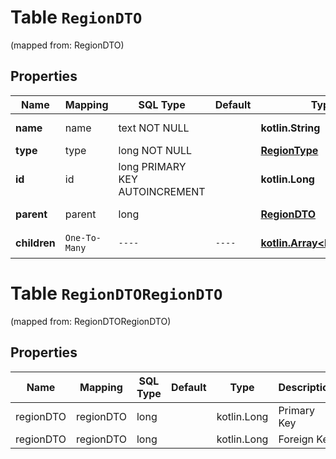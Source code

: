 
# Table `RegionDTO`
(mapped from: RegionDTO)

## Properties
Name | Mapping | SQL Type | Default | Type | Description | Notes
---- | ------- | -------- | ------- | ---- | ----------- | -----
**name** | name | text NOT NULL |  | **kotlin.String** | Название региона. | 
**type** | type | long NOT NULL |  | [**RegionType**](RegionType.md) |  |  [foreignkey]
**id** | id | long PRIMARY KEY AUTOINCREMENT |  | **kotlin.Long** | Идентификатор региона. |  [optional]
**parent** | parent | long |  | [**RegionDTO**](RegionDTO.md) |  |  [optional] [foreignkey]
**children** | `One-To-Many` | `----` | `----`  | [**kotlin.Array&lt;RegionDTO&gt;**](RegionDTO.md) | Дочерние регионы. |  [optional]






# **Table `RegionDTORegionDTO`**
(mapped from: RegionDTORegionDTO)

## Properties
Name | Mapping | SQL Type | Default | Type | Description | Notes
---- | ------- | -------- | ------- | ---- | ----------- | -----
regionDTO | regionDTO | long | | kotlin.Long | Primary Key | *one*
regionDTO | regionDTO | long | | kotlin.Long | Foreign Key | *many*



